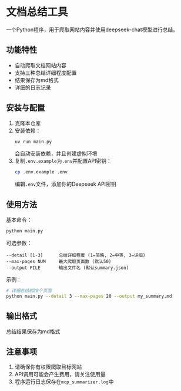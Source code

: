 # 文档总结工具

一个Python程序，用于爬取网站内容并使用deepseek-chat模型进行总结。

## 功能特性

- 自动爬取文档网站内容
- 支持三种总结详细程度配置
- 结果保存为md格式
- 详细的日志记录

## 安装与配置

1. 克隆本仓库
2. 安装依赖：
   ```bash
   uv run main.py
   ```
   会自动安装依赖，并且创建虚拟环境
3. 复制`.env.example`为`.env`并配置API密钥：
   ```bash
   cp .env.example .env
   ```
   编辑`.env`文件，添加你的Deepseek API密钥

## 使用方法

基本命令：
```bash
python main.py
```

可选参数：
```
--detail [1-3]      总结详细程度 (1=简略, 2=中等, 3=详细)
--max-pages NUM     最大爬取页面数 (默认50)
--output FILE       输出文件名 (默认summary.json)
```

示例：
```bash
# 详细总结前20个页面
python main.py --detail 3 --max-pages 20 --output my_summary.md
```

## 输出格式

总结结果保存为md格式

## 注意事项

1. 请确保你有权限爬取目标网站
2. API调用可能会产生费用，请关注使用量
3. 程序运行日志保存在`mcp_summarizer.log`中
